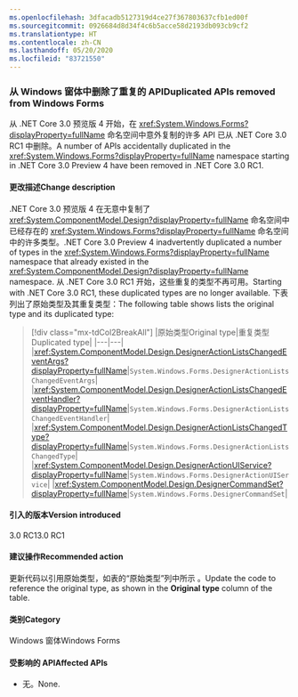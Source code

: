 ```yaml
---
ms.openlocfilehash: 3dfacadb5127319d4ce27f367803637cfb1ed00f
ms.sourcegitcommit: 0926684d8d34f4c6b5acce58d2193db093cb9cf2
ms.translationtype: HT
ms.contentlocale: zh-CN
ms.lasthandoff: 05/20/2020
ms.locfileid: "83721550"
---
```

### <a name="duplicated-apis-removed-from-windows-forms"></a><span data-ttu-id="afd7a-101">从 Windows 窗体中删除了重复的 API</span><span class="sxs-lookup"><span data-stu-id="afd7a-101">Duplicated APIs removed from Windows Forms</span></span>

<span data-ttu-id="afd7a-102">从 .NET Core 3.0 预览版 4 开始，在 <xref:System.Windows.Forms?displayProperty=fullName> 命名空间中意外复制的许多 API 已从 .NET Core 3.0 RC1 中删除。</span><span class="sxs-lookup"><span data-stu-id="afd7a-102">A number of APIs accidentally duplicated in the <xref:System.Windows.Forms?displayProperty=fullName> namespace starting in .NET Core 3.0 Preview 4 have been removed in .NET Core 3.0 RC1.</span></span>

#### <a name="change-description"></a><span data-ttu-id="afd7a-103">更改描述</span><span class="sxs-lookup"><span data-stu-id="afd7a-103">Change description</span></span>

<span data-ttu-id="afd7a-104">.NET Core 3.0 预览版 4 在无意中复制了 <xref:System.ComponentModel.Design?displayProperty=fullName> 命名空间中已经存在的 <xref:System.Windows.Forms?displayProperty=fullName> 命名空间中的许多类型。</span><span class="sxs-lookup"><span data-stu-id="afd7a-104">.NET Core 3.0 Preview 4 inadvertently duplicated a number of types in the <xref:System.Windows.Forms?displayProperty=fullName> namespace that already existed in the <xref:System.ComponentModel.Design?displayProperty=fullName> namespace.</span></span> <span data-ttu-id="afd7a-105">从 .NET Core 3.0 RC1 开始，这些重复的类型不再可用。</span><span class="sxs-lookup"><span data-stu-id="afd7a-105">Starting with .NET Core 3.0 RC1, these duplicated types are no longer available.</span></span> <span data-ttu-id="afd7a-106">下表列出了原始类型及其重复类型：</span><span class="sxs-lookup"><span data-stu-id="afd7a-106">The following table shows lists the original type and its duplicated type:</span></span>

> [!div class="mx-tdCol2BreakAll"]
> |<span data-ttu-id="afd7a-107">原始类型</span><span class="sxs-lookup"><span data-stu-id="afd7a-107">Original type</span></span>|<span data-ttu-id="afd7a-108">重复类型</span><span class="sxs-lookup"><span data-stu-id="afd7a-108">Duplicated type</span></span>|
> |---|---|
> |<xref:System.ComponentModel.Design.DesignerActionListsChangedEventArgs?displayProperty=fullName>|`System.Windows.Forms.DesignerActionListsChangedEventArgs`|
> |<xref:System.ComponentModel.Design.DesignerActionListsChangedEventHandler?displayProperty=fullName>|`System.Windows.Forms.DesignerActionListsChangedEventHandler`|
> |<xref:System.ComponentModel.Design.DesignerActionListsChangedType?displayProperty=fullName>|`System.Windows.Forms.DesignerActionListsChangedType`|
> |<xref:System.ComponentModel.Design.DesignerActionUIService?displayProperty=fullName>|`System.Windows.Forms.DesignerActionUIService`|
> |<xref:System.ComponentModel.Design.DesignerCommandSet?displayProperty=fullName>|`System.Windows.Forms.DesignerCommandSet`|

#### <a name="version-introduced"></a><span data-ttu-id="afd7a-109">引入的版本</span><span class="sxs-lookup"><span data-stu-id="afd7a-109">Version introduced</span></span>

<span data-ttu-id="afd7a-110">3.0 RC1</span><span class="sxs-lookup"><span data-stu-id="afd7a-110">3.0 RC1</span></span>

#### <a name="recommended-action"></a><span data-ttu-id="afd7a-111">建议操作</span><span class="sxs-lookup"><span data-stu-id="afd7a-111">Recommended action</span></span>

<span data-ttu-id="afd7a-112">更新代码以引用原始类型，如表的“原始类型”列中所示  。</span><span class="sxs-lookup"><span data-stu-id="afd7a-112">Update the code to reference the original type, as shown in the **Original type** column of the table.</span></span>

#### <a name="category"></a><span data-ttu-id="afd7a-113">类别</span><span class="sxs-lookup"><span data-stu-id="afd7a-113">Category</span></span>

<span data-ttu-id="afd7a-114">Windows 窗体</span><span class="sxs-lookup"><span data-stu-id="afd7a-114">Windows Forms</span></span>

#### <a name="affected-apis"></a><span data-ttu-id="afd7a-115">受影响的 API</span><span class="sxs-lookup"><span data-stu-id="afd7a-115">Affected APIs</span></span>

- <span data-ttu-id="afd7a-116">无。</span><span class="sxs-lookup"><span data-stu-id="afd7a-116">None.</span></span>

<!--

#### Affected APIs

- Not detectable via API analysis.

-->
